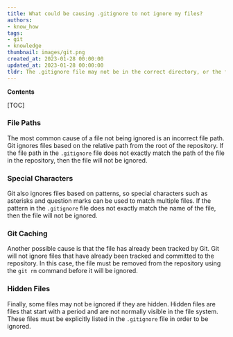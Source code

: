 ```yaml
---
title: What could be causing .gitignore to not ignore my files?
authors:
- know_how
tags:
- git
- knowledge
thumbnail: images/git.png
created_at: 2023-01-28 00:00:00
updated_at: 2023-01-28 00:00:00
tldr: The .gitignore file may not be in the correct directory, or the file patterns listed in the .gitignore file may not match the files that need to be ignored.
---
```


**Contents**

[TOC]

### File Paths

The most common cause of a file not being ignored is an incorrect file path. Git ignores files based on the relative path from the root of the repository. If the file path in the `.gitignore` file does not exactly match the path of the file in the repository, then the file will not be ignored.

### Special Characters

Git also ignores files based on patterns, so special characters such as asterisks and question marks can be used to match multiple files. If the pattern in the `.gitignore` file does not exactly match the name of the file, then the file will not be ignored.

### Git Caching

Another possible cause is that the file has already been tracked by Git. Git will not ignore files that have already been tracked and committed to the repository. In this case, the file must be removed from the repository using the `git rm` command before it will be ignored.

### Hidden Files

Finally, some files may not be ignored if they are hidden. Hidden files are files that start with a period and are not normally visible in the file system. These files must be explicitly listed in the `.gitignore` file in order to be ignored.
